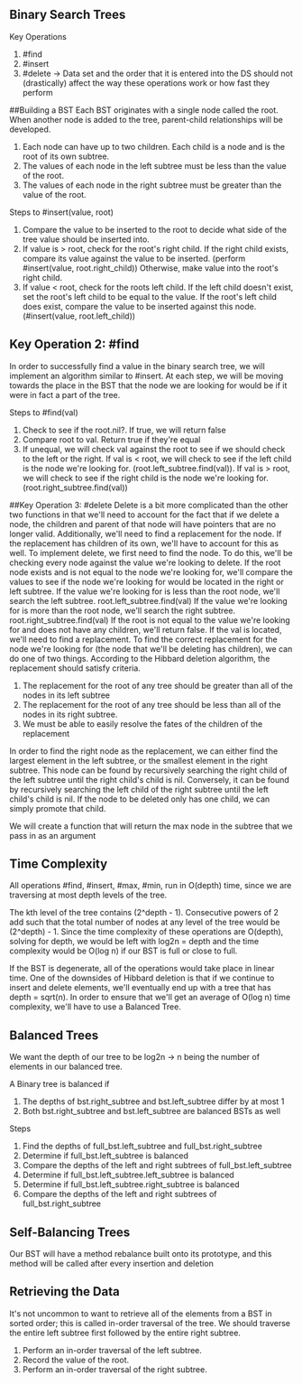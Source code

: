 ## Binary Search Trees

Key Operations
1. #find
2. #insert
3. #delete
-> Data set and the order that it is entered into the DS should not (drastically) affect the way these operations work or how fast they perform

##Building a BST
Each BST originates with a single node called the root.  When another node is added to the tree, parent-child relationships will be developed.

1. Each node can have up to two children.  Each child is a node and is the root of its own subtree.
2. The values of each node in the left subtree must be less than the value of the root.
3. The values of each node in the right subtree must be greater than the value of the root.

Steps to #insert(value, root)
1. Compare the value to be inserted to the root to decide what side of the tree value should be inserted into.
2. If value is > root, check for the root's right child.  If the right child exists, compare its value against the value to be inserted. (perform #insert(value, root.right_child))  Otherwise, make value into the root's right child.
3. If value < root, check for the roots left child.  If the left child doesn't exist, set the root's left child to be equal to the value.  If the root's left child does exist, compare the value to be inserted against this node.  (#insert(value, root.left_child))

## Key Operation 2: #find
In order to successfully find a value in the binary search tree, we will implement an algorithm similar to #insert.  At each step, we will be moving towards the place in the BST that the node we are looking for would be if it were in fact a part of the tree.  

Steps to #find(val)
1. Check to see if the root.nil?. If true, we will return false
2. Compare root to val.  Return true if they're equal
3. If unequal, we will check val against the root to see if we should check to the left or the right.  If val is < root, we will check to see if the left child is the node we're looking for. (root.left_subtree.find(val)).  If val is > root, we will check to see if the right child is the node we're looking for. (root.right_subtree.find(val))

##Key Operation 3: #delete
Delete is a bit more complicated than the other two functions in that we'll need to account for the fact that if we delete a node, the children and parent of that node will have pointers that are no longer valid.  Additionally, we'll need to find a replacement for the node.  If the replacement has children of its own, we'll have to account for this as well.  To implement delete, we first need to find the node.  To do this, we'll be checking every node against the value we're looking to delete.  If the root node exists and is not equal to the node we're looking for, we'll compare the values to see if the node we're looking for would be located in the right or left subtree.  If the value we're looking for is less than the root node, we'll search the left subtree.  root.left_subtree.find(val)  If the value we're looking for is more than the root node, we'll search the right subtree.  root.right_subtree.find(val)  If the root is not equal to the value we're looking for and does not have any children, we'll return false.  If the val is located, we'll need to find a replacement. To find the correct replacement for the node we're looking for (the node that we'll be deleting has children), we can do one of two things.  According to the Hibbard deletion algorithm, the replacement should satisfy criteria.

1. The replacement for the root of any tree should be greater than all of the nodes in its left subtree
2. The replacement for the root of any tree should be less than all of the nodes in its right subtree.
3. We must be able to easily resolve the fates of the children of the replacement

In order to find the right node as the replacement, we can either find the largest element in the left subtree, or the smallest element in the right subtree.  This node can be found by recursively searching the right child of the left subtree until the right child's child is nil.  Conversely, it can be found by recursively searching the left child of the right subtree until the left child's child is nil.  If the node to be deleted only has one child, we can simply promote that child.

We will create a function that will return the max node in the subtree that we pass in as an argument

## Time Complexity
All operations #find, #insert, #max, #min, run in O(depth) time, since we are traversing at most depth levels of the tree.

The kth level of the tree contains (2^depth - 1).  Consecutive powers of 2 add such that the total number of nodes at any level of the tree would be (2^depth) - 1.  Since the time complexity of these operations are O(depth), solving for depth, we would be left with log2n = depth and the time complexity would be O(log n) if our BST is full or close to full.  

If the BST is degenerate, all of the operations would take place in linear time.  One of the downsides of Hibbard deletion is that if we continue to insert and delete elements, we'll eventually end up with a tree that has depth = sqrt(n).  In order to ensure that we'll get an average of O(log n) time complexity, we'll have to use a Balanced Tree.

## Balanced Trees
We want the depth of our tree to be log2n -> n being the number of elements in our balanced tree.

A Binary tree is balanced if
1. The depths of bst.right_subtree and bst.left_subtree differ by at most 1
2. Both bst.right_subtree and bst.left_subtree are balanced BSTs as well

Steps
1. Find the depths of full_bst.left_subtree and full_bst.right_subtree
2. Determine if full_bst.left_subtree is balanced
3. Compare the depths of the left and right subtrees of full_bst.left_subtree
4. Determine if full_bst.left_subtree.left_subtree is balanced
5. Determine if full_bst.left_subtree.right_subtree is balanced
6. Compare the depths of the left and right subtrees of full_bst.right_subtree

## Self-Balancing Trees
Our BST will have a method rebalance built onto its prototype, and this method will be called after every insertion and deletion

## Retrieving the Data
It's not uncommon to want to retrieve all of the elements from a BST in sorted order; this is called in-order traversal of the tree.  We should traverse the entire left subtree first followed by the entire right subtree.

1. Perform an in-order traversal of the left subtree.
2. Record the value of the root.
3. Perform an in-order traversal of the right subtree.
